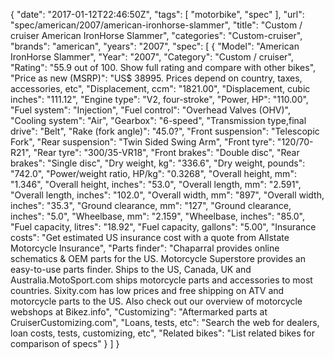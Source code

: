{
    "date": "2017-01-12T22:46:50Z",
    "tags": [
        "motorbike",
        "spec"
    ],
    "url": "spec\/american\/2007\/american-ironhorse-slammer",
    "title": "Custom \/ cruiser American IronHorse Slammer",
    "categories": "Custom-cruiser",
    "brands": "american",
    "years": "2007",
    "spec": [
        {
            "Model": "American IronHorse Slammer",
            "Year": "2007",
            "Category": "Custom \/ cruiser",
            "Rating": "55.9 out of 100. Show full rating and compare with other bikes",
            "Price as new (MSRP)": "US$ 38995.   Prices depend on country, taxes, accessories, etc",
            "Displacement, ccm": "1821.00",
            "Displacement, cubic inches": "111.12",
            "Engine type": "V2, four-stroke",
            "Power, HP": "110.00",
            "Fuel system": "Injection",
            "Fuel control": "Overhead Valves (OHV)",
            "Cooling system": "Air",
            "Gearbox": "6-speed",
            "Transmission type,final drive": "Belt",
            "Rake (fork angle)": "45.0?",
            "Front suspension": "Telescopic Fork",
            "Rear suspension": "Twin Sided Swing Arm",
            "Front tyre": "120\/70-R21",
            "Rear tyre": "300\/35-VR18",
            "Front brakes": "Double disc",
            "Rear brakes": "Single disc",
            "Dry weight, kg": "336.6",
            "Dry weight, pounds": "742.0",
            "Power\/weight ratio, HP\/kg": "0.3268",
            "Overall height, mm": "1.346",
            "Overall height, inches": "53.0",
            "Overall length, mm": "2.591",
            "Overall length, inches": "102.0",
            "Overall width, mm": "897",
            "Overall width, inches": "35.3",
            "Ground clearance, mm": "127",
            "Ground clearance, inches": "5.0",
            "Wheelbase, mm": "2.159",
            "Wheelbase, inches": "85.0",
            "Fuel capacity, litres": "18.92",
            "Fuel capacity, gallons": "5.00",
            "Insurance costs": "Get estimated US insurance cost with a quote from Allstate Motorcycle Insurance",
            "Parts finder": "Chaparral provides online schematics & OEM parts for the US.   Motorcycle Superstore provides an easy-to-use parts finder. Ships to the US, Canada, UK and Australia.MotoSport.com ships motorcycle parts and accessories to most countries.    Sixity.com has low prices and free shipping on ATV and motorcycle parts to the US. Also check out our overview of motorcycle webshops at Bikez.info",
            "Customizing": "Aftermarked parts at CruiserCustomizing.com",
            "Loans, tests, etc": "Search the web for dealers, loan costs, tests, customizing, etc",
            "Related bikes": "List related bikes for comparison of specs"
        }
    ]
}